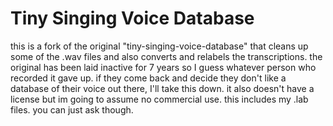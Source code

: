 # Tiny Singing Voice Database
this is a fork of the original "tiny-singing-voice-database" that cleans up some of the .wav files and also converts and relabels the transcriptions.
the original has been laid inactive for 7 years so I guess whatever person who recorded it gave up. if they come back and decide they don't like a database of their voice out there, I'll take this down.
it also doesn't have a license but im going to assume no commercial use. this includes my .lab files. you can just ask though.
